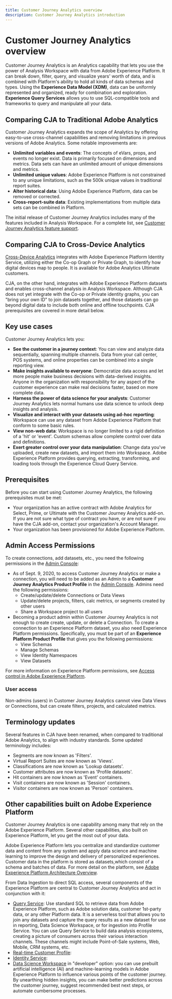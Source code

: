 ```yaml
---
title: Customer Journey Analytics overview
description: Customer Journey Analytics introduction
---
```


# Customer Journey Analytics overview

Customer Journey Analytics is an Analytics capability that lets you use the power of Analysis Workspace with data from Adobe Experience Platform. It can break down, filter, query, and visualize years' worth of data, and is combined with Platform's ability to hold all kinds of data schemas and types. Using the **Experience Data Model (XDM)**, data can be uniformly represented and organized, ready for combination and exploration. **Experience Query Services** allows you to use SQL-compatible tools and frameworks to query and manipulate all your data.

## Comparing CJA to Traditional Adobe Analytics

Customer Journey Analytics expands the scope of Analytics by offering easy-to-use cross-channel capabilities and removing limitations in previous versions of Adobe Analytics. Some notable improvements are:

* **Unlimited variables and events**: The concepts of eVars, props, and events no longer exist. Data is primarily focused on dimensions and metrics. Data sets can have an unlimited amount of unique dimensions and metrics.
* **Unlimited unique values**: Adobe Experience Platform is not constrained to any unique limitations, such as the 500k unique values in traditional report suites.
* **Alter historical data**: Using Adobe Experience Platform, data can be removed or corrected.
* **Cross-report-suite data**: Existing implementations from multiple data sets can be combined in Platform.

The initial release of Customer Journey Analytics includes many of the features included in Analysis Workspace. For a complete list, see [Customer Journey Analytics feature support](cja-aa.md).

## Comparing CJA to Cross-Device Analytics

[Cross-Device Analytics](https://docs.adobe.com/content/help/en/analytics/components/cda/cda-home.html) integrates with Adobe Experience Platform Identity Service, utilizing either the Co-op Graph or Private Graph, to identify how digital devices map to people. It is available for Adobe Analytics Ultimate customers.

CJA, on the other hand, integrates with Adobe Experience Platform datasets and enables cross-channel analysis in Analysis Workspace. Although CJA does not yet integrate with the Co-op or Private identity graphs, you can "bring your own ID" to join datasets together, and those datasets can go beyond digital data to include both online and offline touchpoints. CJA prerequisites are covered in more detail below.

## Key use cases

Customer Journey Analytics lets you:

* **See the customer in a journey context**: You can view and analyze data sequentially, spanning multiple channels. Data from your call center, POS systems, and online properties can be combined into a single reporting view.
* **Make insights available to everyone**: Democratize data access and let more people make business decisions with data-derived insights. Anyone in the organization with responsibility for any aspect of the customer experience can make real decisions faster, based on more complete data.
* **Harness the power of data science for your analysts**: Customer Journey Analytics lets normal humans use data science to unlock deep insights and analysis.
* **Visualize and interact with your datasets using ad-hoc reporting**: Workspace can use any dataset from Adobe Experience Platform that conform to some basic rules.
* **View non-web data**: Workspace is no longer limited to a rigid definition of a 'hit' or 'event'. Custom schemas allow complete control over data and definitions.
* **Exert greater control over your data manipulation**: Change data you've uploaded, create new datasets, and import them into Workspace. Adobe Experience Platform provides querying, extracting, transforming, and loading tools through the Experience Cloud Query Service.

## Prerequisites

Before you can start using Customer Journey Analytics, the following prerequisites must be met:

* Your organization has an active contract with Adobe Analytics for Select, Prime, or Ultimate with the Customer Journey Analytics add-on. If you are not sure what type of contract you have, or are not sure if you have the CJA add-on, contact your organization's Account Manager.
* Your organization has been provisioned for Adobe Experience Platform.

## Admin Access Permissions

To create connections, add datasets, etc., you need the following permissions in the [Admin Console](https://adminconsole.adobe.com/enterprise/):

* As of Sept. 9, 2020, to access Customer Journey Analytics or make a connection, you will need to be added as an Admin to a **Customer Journey Analytics Product Profile** in the [Admin Console](https://adminconsole.adobe.com/enterprise/). Admins need the following permissions:
  * Create/update/delete Connections or Data Views
  * Update/delete projects, filters, calc metrics, or segments created by other users
  * Share a Workspace project to all users
* Becoming a product admin within Customer Journey Analytics is not enough to create create, update, or delete a Connection. To create a connection to an Experience Platform dataset, you also need Experience Platform permissions. Specifically, you must be part of an **Experience Platform Product Profile** that gives you the following permissions:
  * View Schemas
  * Manage Schemas
  * View Identity Namespaces
  * View Datasets
  
For more information on Experience Platform permissions, see [Access control in Adobe Experience Platform](https://www.adobe.io/apis/experienceplatform/home/permissions-and-sandboxes/permissions-and-sandboxes.html#!api-specification/markdown/narrative/technical_overview/access-control/access-control-overview.md).

### User access

Non-admins (users) in Customer Journey Analytics cannot view Data Views or Connections, but can create filters, projects, and calculated metrics.

## Terminology updates

Several features in CJA have been renamed, when compared to traditional Adobe Analytics, to align with industry standards. Some updated terminology includes:

* Segments are now known as 'Filters'.
* Virtual Report Suites are now known as 'Views'.
* Classifications are now known as 'Lookup datasets'.
* Customer attributes are now known as 'Profile datasets'.
* Hit containers are now known as 'Event' containers.
* Visit containers are now known as 'Session' containers.
* Visitor containers are now known as 'Person' containers.

## Other capabilities built on Adobe Experience Platform

Customer Journey Analytics is one capability among many that rely on the Adobe Experience Platform. Several other capabilities, also built on Experience Platform, let you get the most out of your data.

Adobe Experience Platform lets you centralize and standardize customer data and content from any system and apply data science and machine learning to improve the design and delivery of personalized experiences. Customer data in the platform is stored as datasets,which consist of a schema and batches of data. For more detail on the platform, see [Adobe Experience Platform Architecture Overview](https://www.adobe.io/apis/experienceplatform/home/overview.html).

From Data Ingestion to direct SQL access, several components of the Experience Platform are central to Customer Journey Analytics and act in conjunction with it:

* [Query Service](https://www.adobe.io/apis/experienceplatform/home/query-service/sql-reference.html): Use standard SQL to retrieve data from Adobe Experience Platform, such as Adobe solution data, customer 1st-party data, or any other Platform data. It is a serverless tool that allows you to join any datasets and capture the query results as a new dataset for use in reporting, Data Science Workspace, or for ingestion into Profile Service. You can use Query Service to build data analysis ecosystems, creating a picture of consumers across their various interaction channels. These channels might include Point-of-Sale systems, Web, Mobile, CRM systems, etc.
* [Real-time Customer Profile](https://www.adobe.io/apis/experienceplatform/home/profile-identity-segmentation/profile-identity-segmentation-services.html#!api-specification/markdown/narrative/technical_overview/unified_profile_architectural_overview/unified_profile_architectural_overview.md):
* [Identity Service](https://www.adobe.io/apis/experienceplatform/home/profile-identity-segmentation/profile-identity-segmentation-services.html#!api-specification/markdown/narrative/technical_overview/identity_services_architectural_overview/identity_services_architectural_overview.md):
* [Data Science Workspace](https://www.adobe.io/apis/experienceplatform/home/data-science-workspace.html) in "developer" option: you can use prebuilt artificial intelligence (AI) and machine-learning models in Adobe Experience Platform to influence various points of the customer journey. By unearthing hidden insights, you can make better predictions across the customer journey, suggest recommended best next steps, or automate cumbersome processes.
